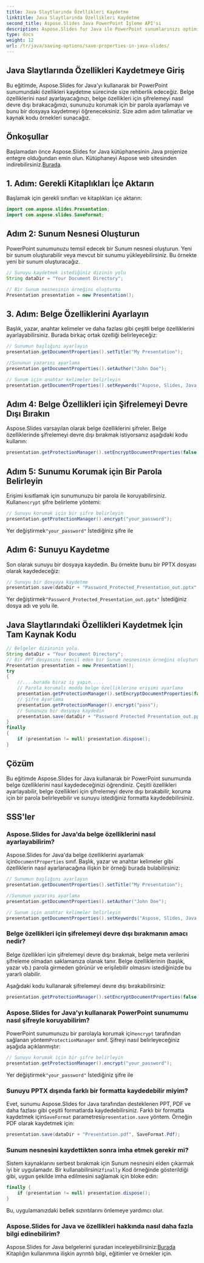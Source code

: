 ```yaml
---
title: Java Slaytlarında Özellikleri Kaydetme
linktitle: Java Slaytlarında Özellikleri Kaydetme
second_title: Aspose.Slides Java PowerPoint İşleme API'si
description: Aspose.Slides for Java ile PowerPoint sunumlarınızı optimize edin. Özellikleri ayarlamayı, şifrelemeyi devre dışı bırakmayı, parola koruması eklemeyi ve zahmetsizce kaydetmeyi öğrenin.
type: docs
weight: 12
url: /tr/java/saving-options/save-properties-in-java-slides/
---
```


## Java Slaytlarında Özellikleri Kaydetmeye Giriş

Bu eğitimde, Aspose.Slides for Java'yı kullanarak bir PowerPoint sunumundaki özellikleri kaydetme sürecinde size rehberlik edeceğiz. Belge özelliklerini nasıl ayarlayacağınızı, belge özellikleri için şifrelemeyi nasıl devre dışı bırakacağınızı, sununuzu korumak için bir parola ayarlamayı ve bunu bir dosyaya kaydetmeyi öğreneceksiniz. Size adım adım talimatlar ve kaynak kodu örnekleri sunacağız.

## Önkoşullar

 Başlamadan önce Aspose.Slides for Java kütüphanesinin Java projenize entegre olduğundan emin olun. Kütüphaneyi Aspose web sitesinden indirebilirsiniz.[Burada](https://downloads.aspose.com/slides/java).

## 1. Adım: Gerekli Kitaplıkları İçe Aktarın

Başlamak için gerekli sınıfları ve kitaplıkları içe aktarın:

```java
import com.aspose.slides.Presentation;
import com.aspose.slides.SaveFormat;
```

## Adım 2: Sunum Nesnesi Oluşturun

PowerPoint sunumunuzu temsil edecek bir Sunum nesnesi oluşturun. Yeni bir sunum oluşturabilir veya mevcut bir sunumu yükleyebilirsiniz. Bu örnekte yeni bir sunum oluşturacağız.

```java
// Sunuyu kaydetmek istediğiniz dizinin yolu
String dataDir = "Your Document Directory";

// Bir Sunum nesnesinin örneğini oluşturma
Presentation presentation = new Presentation();
```

## 3. Adım: Belge Özelliklerini Ayarlayın

Başlık, yazar, anahtar kelimeler ve daha fazlası gibi çeşitli belge özelliklerini ayarlayabilirsiniz. Burada birkaç ortak özelliği belirleyeceğiz:

```java
// Sunumun başlığını ayarlayın
presentation.getDocumentProperties().setTitle("My Presentation");

//Sununun yazarını ayarlama
presentation.getDocumentProperties().setAuthor("John Doe");

// Sunum için anahtar kelimeler belirleyin
presentation.getDocumentProperties().setKeywords("Aspose, Slides, Java, Tutorial");
```

## Adım 4: Belge Özellikleri için Şifrelemeyi Devre Dışı Bırakın

Aspose.Slides varsayılan olarak belge özelliklerini şifreler. Belge özelliklerinde şifrelemeyi devre dışı bırakmak istiyorsanız aşağıdaki kodu kullanın:

```java
presentation.getProtectionManager().setEncryptDocumentProperties(false);
```

## Adım 5: Sunumu Korumak için Bir Parola Belirleyin

 Erişimi kısıtlamak için sunumunuzu bir parola ile koruyabilirsiniz. Kullan`encrypt` şifre belirleme yöntemi:

```java
// Sunuyu korumak için bir şifre belirleyin
presentation.getProtectionManager().encrypt("your_password");
```

 Yer değiştirmek`"your_password"` İstediğiniz şifre ile

## Adım 6: Sunuyu Kaydetme

Son olarak sunuyu bir dosyaya kaydedin. Bu örnekte bunu bir PPTX dosyası olarak kaydedeceğiz:

```java
// Sunuyu bir dosyaya kaydetme
presentation.save(dataDir + "Password_Protected_Presentation_out.pptx", SaveFormat.Pptx);
```

 Yer değiştirmek`"Password_Protected_Presentation_out.pptx"` İstediğiniz dosya adı ve yolu ile.

## Java Slaytlarındaki Özellikleri Kaydetmek İçin Tam Kaynak Kodu

```java
// Belgeler dizininin yolu.
String dataDir = "Your Document Directory";
// Bir PPT dosyasını temsil eden bir Sunum nesnesinin örneğini oluşturun
Presentation presentation = new Presentation();
try
{
	//....burada biraz iş yapın.....
	// Parola korumalı modda belge özelliklerine erişimi ayarlama
	presentation.getProtectionManager().setEncryptDocumentProperties(false);
	// Şifre Ayarlama
	presentation.getProtectionManager().encrypt("pass");
	// Sununuzu bir dosyaya kaydedin
	presentation.save(dataDir + "Password Protected Presentation_out.pptx", SaveFormat.Pptx);
}
finally
{
	if (presentation != null) presentation.dispose();
}
```

## Çözüm

Bu eğitimde Aspose.Slides for Java kullanarak bir PowerPoint sunumunda belge özelliklerini nasıl kaydedeceğinizi öğrendiniz. Çeşitli özellikleri ayarlayabilir, belge özellikleri için şifrelemeyi devre dışı bırakabilir, koruma için bir parola belirleyebilir ve sunuyu istediğiniz formatta kaydedebilirsiniz.

## SSS'ler

### Aspose.Slides for Java'da belge özelliklerini nasıl ayarlayabilirim?

 Aspose.Slides for Java'da belge özelliklerini ayarlamak için`DocumentProperties` sınıf. Başlık, yazar ve anahtar kelimeler gibi özelliklerin nasıl ayarlanacağına ilişkin bir örneği burada bulabilirsiniz:

```java
// Sunumun başlığını ayarlayın
presentation.getDocumentProperties().setTitle("My Presentation");

//Sununun yazarını ayarlama
presentation.getDocumentProperties().setAuthor("John Doe");

// Sunum için anahtar kelimeler belirleyin
presentation.getDocumentProperties().setKeywords("Aspose, Slides, Java, Tutorial");
```

### Belge özellikleri için şifrelemeyi devre dışı bırakmanın amacı nedir?

Belge özellikleri için şifrelemeyi devre dışı bırakmak, belge meta verilerini şifreleme olmadan saklamanıza olanak tanır. Belge özelliklerinin (başlık, yazar vb.) parola girmeden görünür ve erişilebilir olmasını istediğinizde bu yararlı olabilir.

Aşağıdaki kodu kullanarak şifrelemeyi devre dışı bırakabilirsiniz:

```java
presentation.getProtectionManager().setEncryptDocumentProperties(false);
```

### Aspose.Slides for Java'yı kullanarak PowerPoint sunumumu nasıl şifreyle koruyabilirim?

PowerPoint sunumunuzu bir parolayla korumak için`encrypt` tarafından sağlanan yöntem`ProtectionManager` sınıf. Şifreyi nasıl belirleyeceğiniz aşağıda açıklanmıştır:

```java
// Sunuyu korumak için bir şifre belirleyin
presentation.getProtectionManager().encrypt("your_password");
```

 Yer değiştirmek`"your_password"` İstediğiniz şifre ile

### Sunuyu PPTX dışında farklı bir formatta kaydedebilir miyim?

 Evet, sunumu Aspose.Slides for Java tarafından desteklenen PPT, PDF ve daha fazlası gibi çeşitli formatlarda kaydedebilirsiniz. Farklı bir formatta kaydetmek için`SaveFormat` parametresi`presentation.save` yöntem. Örneğin PDF olarak kaydetmek için:

```java
presentation.save(dataDir + "Presentation.pdf", SaveFormat.Pdf);
```

### Sunum nesnesini kaydettikten sonra imha etmek gerekir mi?

 Sistem kaynaklarını serbest bırakmak için Sunum nesnesini elden çıkarmak iyi bir uygulamadır. Bir kullanabilirsiniz`finally` Kod örneğinde gösterildiği gibi, uygun şekilde imha edilmesini sağlamak için bloke edin:

```java
finally {
    if (presentation != null) presentation.dispose();
}
```

Bu, uygulamanızdaki bellek sızıntılarını önlemeye yardımcı olur.

### Aspose.Slides for Java ve özellikleri hakkında nasıl daha fazla bilgi edinebilirim?

 Aspose.Slides for Java belgelerini şuradan inceleyebilirsiniz:[Burada](https://docs.aspose.com/slides/java/) Kitaplığın kullanımına ilişkin ayrıntılı bilgi, eğitimler ve örnekler için.